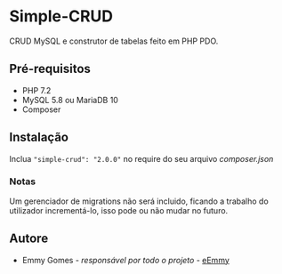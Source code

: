 # Simple-CRUD
CRUD MySQL e construtor de tabelas feito em PHP PDO.

## Pré-requisitos
* PHP 7.2
* MySQL 5.8 ou MariaDB 10
* Composer

## Instalação
Inclua ```"simple-crud": "2.0.0"``` no require do seu arquivo *composer.json*

### Notas
Um gerenciador de migrations não será incluido, ficando a trabalho do utilizador incrementá-lo, isso pode ou não mudar no futuro.

## Autore
* Emmy Gomes - *responsável por todo o projeto* - [eEmmy](https://github.com/eEmmy/)
